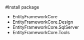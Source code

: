 ﻿#Install package
- EntityFrameworkCore
- EntityFrameworkCore.Design
- EntityFrameworkCore.SqlServer
- EntityFrameworkCore.Tools